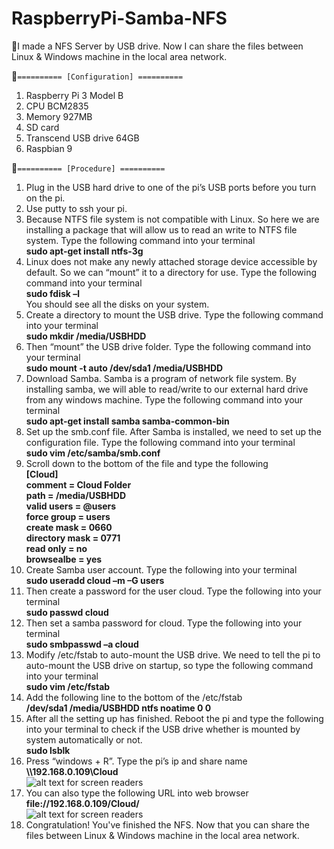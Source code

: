 # RaspberryPi-Samba-NFS
:memo:I made a NFS Server by USB drive. Now I can share the files between Linux &amp; Windows machine in the local area network.

:pushpin:`========== [Configuration] ==========`
1.	Raspberry Pi 3 Model B
2.	CPU BCM2835
3.	Memory 927MB
4.	SD card
5.	Transcend USB drive 64GB
6.	Raspbian 9

:pushpin:`========== [Procedure] ==========`
1.	Plug in the USB hard drive to one of the pi’s USB ports before you turn on the pi.
2.	Use putty to ssh your pi.
3.	Because NTFS file system is not compatible with Linux. So here we are installing a package that will allow us to read an write to NTFS file system. Type the following command into your terminal<br/>
**sudo apt-get install ntfs-3g**
4.	Linux does not make any newly attached storage device accessible by default. So we can “mount” it to a directory for use. Type the following command into your terminal<br/>
**sudo fdisk –l**<br/>
You should see all the disks on your system.
5.	Create a directory to mount the USB drive. Type the following command into your terminal<br/>
**sudo mkdir /media/USBHDD**
6.	Then “mount” the USB drive folder. Type the following command into your terminal<br/>
**sudo mount -t auto /dev/sda1 /media/USBHDD**
7.	Download Samba. Samba is a program of network file system. By installing samba, we will able to read/write to our external hard drive from any windows machine. Type the following command into your terminal<br/>
**sudo apt-get install samba samba-common-bin**
8.	Set up the smb.conf file. After Samba is installed, we need to set up the configuration file. Type the following command into your terminal<br/>
**sudo vim /etc/samba/smb.conf**
9.	Scroll down to the bottom of the file and type the following <br/>
**[Cloud]<br/>
comment = Cloud Folder<br/>
path = /media/USBHDD<br/>
valid users = @users<br/>
force group = users<br/>
create mask = 0660<br/>
directory mask = 0771<br/>
read only = no<br/>
browsealbe = yes**<br/>
10.	Create Samba user account. Type the following into your terminal<br/>
**sudo useradd cloud –m –G users**
11.	Then create a password for the user cloud. Type the following into your terminal<br/>
**sudo passwd cloud**
12.	Then set a samba password for cloud. Type the following into your terminal<br/>
**sudo smbpasswd –a cloud**
13.	Modify /etc/fstab to auto-mount the USB drive. We need to tell the pi to auto-mount the USB drive on startup, so type the following command into your terminal<br/>
**sudo vim /etc/fstab**
14.	Add the following line to the bottom of the /etc/fstab<br/>
**/dev/sda1 /media/USBHDD ntfs noatime 0 0**
15.	After all the setting up has finished. Reboot the pi and type the following into your terminal to check if the USB drive whether is mounted by system automatically or not.<br/>
**sudo lsblk**
16.	Press “windows + R”. Type the pi’s ip and share name<br/>
**\\\192.168.0.109\Cloud**<br/>
![alt text for screen readers](https://github.com/blive0321/RaspberryPi-Samba-NFS/blob/main/nfs.jpeg "NFS on the file explorer")
17.	You can also type the following URL into web browser<br/>
**file://192.168.0.109/Cloud/**<br/>
![alt text for screen readers](https://github.com/blive0321/RaspberryPi-Samba-NFS/blob/main/nfs2.jpg "NFS on the web browser")
18.	Congratulation! You've finished the NFS. Now that you can share the files between Linux & Windows machine in the local area network.
